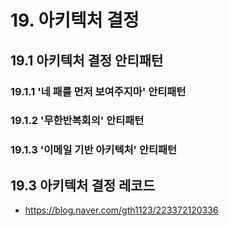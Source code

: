 # 19. 아키텍처 결정

## 19.1 아키텍처 결정 안티패턴

### 19.1.1 '네 패를 먼저 보여주지마' 안티패턴

### 19.1.2 '무한반복회의' 안티패턴

### 19.1.3 '이메일 기반 아키텍처' 안티패턴

## 19.3 아키텍처 결정 레코드

- https://blog.naver.com/gth1123/223372120336
